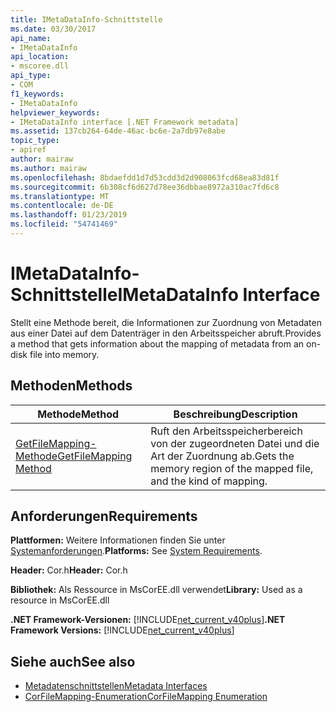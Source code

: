 ```yaml
---
title: IMetaDataInfo-Schnittstelle
ms.date: 03/30/2017
api_name:
- IMetaDataInfo
api_location:
- mscoree.dll
api_type:
- COM
f1_keywords:
- IMetaDataInfo
helpviewer_keywords:
- IMetaDataInfo interface [.NET Framework metadata]
ms.assetid: 137cb264-64de-46ac-bc6e-2a7db97e8abe
topic_type:
- apiref
author: mairaw
ms.author: mairaw
ms.openlocfilehash: 8bdaefdd1d7d53cdd3d2d908063fcd68ea83d81f
ms.sourcegitcommit: 6b308cf6d627d78ee36dbbae8972a310ac7fd6c8
ms.translationtype: MT
ms.contentlocale: de-DE
ms.lasthandoff: 01/23/2019
ms.locfileid: "54741469"
---
```

# <a name="imetadatainfo-interface"></a><span data-ttu-id="85324-102">IMetaDataInfo-Schnittstelle</span><span class="sxs-lookup"><span data-stu-id="85324-102">IMetaDataInfo Interface</span></span>
<span data-ttu-id="85324-103">Stellt eine Methode bereit, die Informationen zur Zuordnung von Metadaten aus einer Datei auf dem Datenträger in den Arbeitsspeicher abruft.</span><span class="sxs-lookup"><span data-stu-id="85324-103">Provides a method that gets information about the mapping of metadata from an on-disk file into memory.</span></span>  
  
## <a name="methods"></a><span data-ttu-id="85324-104">Methoden</span><span class="sxs-lookup"><span data-stu-id="85324-104">Methods</span></span>  
  
|<span data-ttu-id="85324-105">Methode</span><span class="sxs-lookup"><span data-stu-id="85324-105">Method</span></span>|<span data-ttu-id="85324-106">Beschreibung</span><span class="sxs-lookup"><span data-stu-id="85324-106">Description</span></span>|  
|------------|-----------------|  
|[<span data-ttu-id="85324-107">GetFileMapping-Methode</span><span class="sxs-lookup"><span data-stu-id="85324-107">GetFileMapping Method</span></span>](../../../../docs/framework/unmanaged-api/metadata/imetadatainfo-getfilemapping-method.md)|<span data-ttu-id="85324-108">Ruft den Arbeitsspeicherbereich von der zugeordneten Datei und die Art der Zuordnung ab.</span><span class="sxs-lookup"><span data-stu-id="85324-108">Gets the memory region of the mapped file, and the kind of mapping.</span></span>|  
  
## <a name="requirements"></a><span data-ttu-id="85324-109">Anforderungen</span><span class="sxs-lookup"><span data-stu-id="85324-109">Requirements</span></span>  
 <span data-ttu-id="85324-110">**Plattformen:** Weitere Informationen finden Sie unter [Systemanforderungen](../../../../docs/framework/get-started/system-requirements.md).</span><span class="sxs-lookup"><span data-stu-id="85324-110">**Platforms:** See [System Requirements](../../../../docs/framework/get-started/system-requirements.md).</span></span>  
  
 <span data-ttu-id="85324-111">**Header:** Cor.h</span><span class="sxs-lookup"><span data-stu-id="85324-111">**Header:** Cor.h</span></span>  
  
 <span data-ttu-id="85324-112">**Bibliothek:** Als Ressource in MsCorEE.dll verwendet</span><span class="sxs-lookup"><span data-stu-id="85324-112">**Library:** Used as a resource in MsCorEE.dll</span></span>  
  
 <span data-ttu-id="85324-113">**.NET Framework-Versionen:** [!INCLUDE[net_current_v40plus](../../../../includes/net-current-v40plus-md.md)]</span><span class="sxs-lookup"><span data-stu-id="85324-113">**.NET Framework Versions:** [!INCLUDE[net_current_v40plus](../../../../includes/net-current-v40plus-md.md)]</span></span>  
  
## <a name="see-also"></a><span data-ttu-id="85324-114">Siehe auch</span><span class="sxs-lookup"><span data-stu-id="85324-114">See also</span></span>
- [<span data-ttu-id="85324-115">Metadatenschnittstellen</span><span class="sxs-lookup"><span data-stu-id="85324-115">Metadata Interfaces</span></span>](../../../../docs/framework/unmanaged-api/metadata/metadata-interfaces.md)
- [<span data-ttu-id="85324-116">CorFileMapping-Enumeration</span><span class="sxs-lookup"><span data-stu-id="85324-116">CorFileMapping Enumeration</span></span>](../../../../docs/framework/unmanaged-api/metadata/corfilemapping-enumeration.md)
